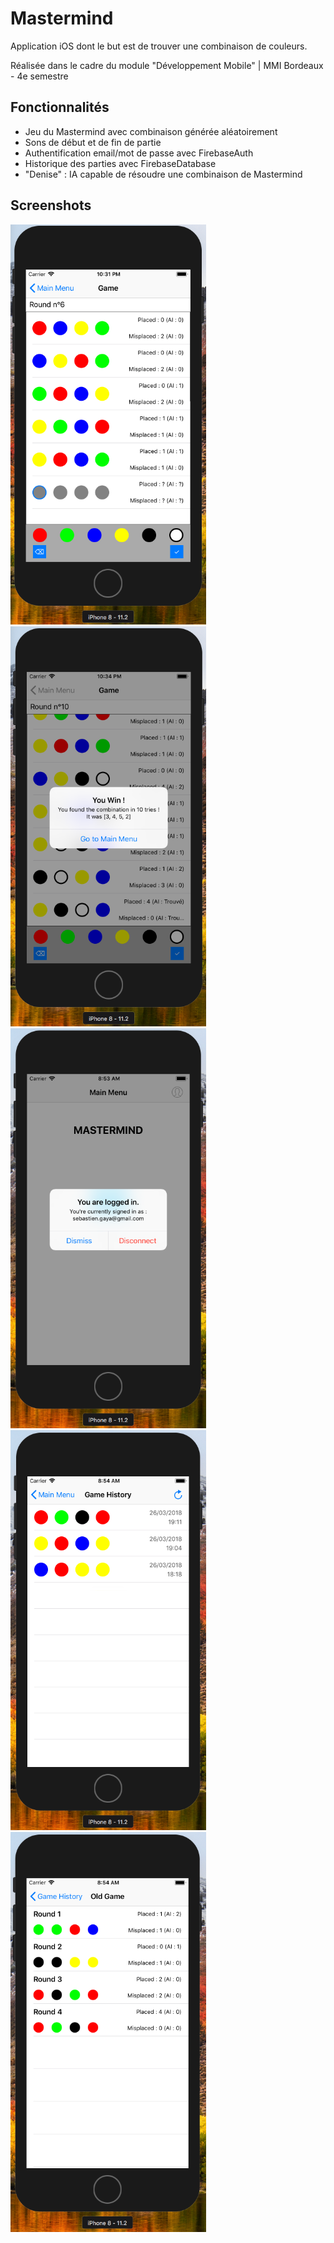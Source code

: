 # Mastermind
Application iOS dont le but est de trouver une combinaison de couleurs. 

Réalisée dans le cadre du module "Développement Mobile" | MMI Bordeaux - 4e semestre 

## Fonctionnalités

- Jeu du Mastermind avec combinaison générée aléatoirement
- Sons de début et de fin de partie
- Authentification email/mot de passe avec FirebaseAuth
- Historique des parties avec FirebaseDatabase
- "Denise" : IA capable de résoudre une combinaison de Mastermind

## Screenshots
<img src="https://raw.githubusercontent.com/SebouChu/Mastermind/master/SCREENSHOTS/Screen%20Shot%202018-03-22%20at%2022.32.01.png" alt="Partie en cours" width="313" height="640"> <img src="https://raw.githubusercontent.com/SebouChu/Mastermind/master/SCREENSHOTS/Screen%20Shot%202018-03-22%20at%2022.35.02.png" alt="Fin de partie" width="313" height="640">
<img src="https://raw.githubusercontent.com/SebouChu/Mastermind/master/SCREENSHOTS/Screen%20Shot%202018-03-27%20at%2008.53.39.png" alt="Auth Alert" width="313" height="640"> <img src="https://raw.githubusercontent.com/SebouChu/Mastermind/master/SCREENSHOTS/Screen%20Shot%202018-03-27%20at%2008.54.11.png" alt="Historique" width="313" height="640">
<img src="https://raw.githubusercontent.com/SebouChu/Mastermind/master/SCREENSHOTS/Screen%20Shot%202018-03-27%20at%2008.55.05.png" alt="Ancienne partie" width="313" height="640">
